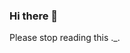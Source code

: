 ### Hi there 👋

<!--
**ItzRazorblade/ItzRazorblade** is a ✨ _special_ ✨ repository because its `README.md` (this file) appears on your GitHub profile.

Here are some ideas to get you started:

- 🔭 I’m currently attempting to make a discord bot
- 🌱 I’m currently learning how to code in python and java
- 👯 I’m looking to collaborate on nothing
- 📫 How to reach me: my duscord
- 😄 Pronouns: he/him
- ⚡ Fun fact: There is no fun fact
--> Please stop reading this ._.
